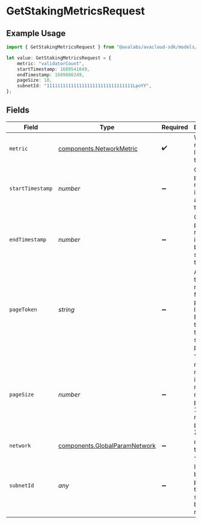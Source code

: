 # GetStakingMetricsRequest

## Example Usage

```typescript
import { GetStakingMetricsRequest } from "@avalabs/avacloud-sdk/models/operations";

let value: GetStakingMetricsRequest = {
    metric: "validatorCount",
    startTimestamp: 1689541049,
    endTimestamp: 1689800249,
    pageSize: 10,
    subnetId: "11111111111111111111111111111111LpoYY",
};
```

## Fields

| Field                                                                                            | Type                                                                                             | Required                                                                                         | Description                                                                                      | Example                                                                                          |
| ------------------------------------------------------------------------------------------------ | ------------------------------------------------------------------------------------------------ | ------------------------------------------------------------------------------------------------ | ------------------------------------------------------------------------------------------------ | ------------------------------------------------------------------------------------------------ |
| `metric`                                                                                         | [components.NetworkMetric](../../models/components/networkmetric.md)                             | :heavy_check_mark:                                                                               | Which network level metric to fetch.                                                             | validatorCount                                                                                   |
| `startTimestamp`                                                                                 | *number*                                                                                         | :heavy_minus_sign:                                                                               | Query param for retrieving items after a specific timestamp.                                     | 1689541049                                                                                       |
| `endTimestamp`                                                                                   | *number*                                                                                         | :heavy_minus_sign:                                                                               | Query param for retrieving items before a specific timestamp.                                    | 1689800249                                                                                       |
| `pageToken`                                                                                      | *string*                                                                                         | :heavy_minus_sign:                                                                               | A page token, received from a previous list call. Provide this to retrieve the subsequent page.  |                                                                                                  |
| `pageSize`                                                                                       | *number*                                                                                         | :heavy_minus_sign:                                                                               | The maximum number of items to return. The minimum page size is 1. The maximum pageSize is 2160. | 10                                                                                               |
| `network`                                                                                        | [components.GlobalParamNetwork](../../models/components/globalparamnetwork.md)                   | :heavy_minus_sign:                                                                               | mainnet or testnet.                                                                              | mainnet                                                                                          |
| `subnetId`                                                                                       | *any*                                                                                            | :heavy_minus_sign:                                                                               | The subnet ID to filter by. If not provided, then all subnets will be returned.                  | 11111111111111111111111111111111LpoYY                                                            |